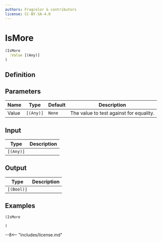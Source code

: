```yaml
---
authors: Fragcolor & contributors
license: CC-BY-SA-4.0
---
```



# IsMore

```clojure
(IsMore
  :Value [(Any)]
)
```


## Definition




## Parameters

| Name | Type | Default | Description |
|------|------|---------|-------------|
| Value | `[(Any)]` | `None` | The value to test against for equality. |


## Input

| Type | Description |
|------|-------------|
| `[(Any)]` |  |


## Output

| Type | Description |
|------|-------------|
| `[(Bool)]` |  |


## Examples

```clojure
(IsMore

)
```


--8<-- "includes/license.md"
